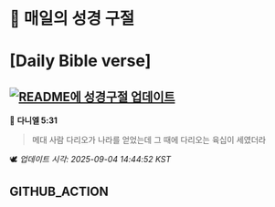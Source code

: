 # 🙏 매일의 성경 구절
# [Daily Bible verse]
## [![README에 성경구절 업데이트](https://github.com/DONGSUKA/first_test/actions/workflows/update-readme-bible.yml/badge.svg)](https://github.com/DONGSUKA/first_test/actions/workflows/update-readme-bible.yml)
<!-- START_BIBLE_VERSE -->
📖 **다니엘 5:31**
> 메대 사람 다리오가 나라를 얻었는데 그 때에 다리오는 육십이 세였더라

🕊️ _업데이트 시각: 2025-09-04 14:44:52 KST_
  <!-- END_BIBLE_VERSE -->
## GITHUB_ACTION
